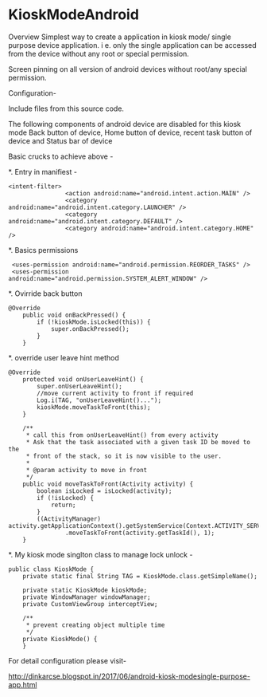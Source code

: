 # KioskModeAndroid
Overview
Simplest way to create a application in kiosk mode/ single purpose device application. i e. only the single application can be accessed from the device without any root or special permission.

Screen pinning on all version of android devices without root/any special permission.

Configuration-

Include files from this source code.

The following components of android device are disabled for this kiosk mode
Back button of device,   Home button of device,   recent task button of device and   Status bar of device

Basic crucks to achieve above -

*. Entry in manifiest -
```
<intent-filter>
                <action android:name="android.intent.action.MAIN" />
                <category android:name="android.intent.category.LAUNCHER" />
                <category android:name="android.intent.category.DEFAULT" />
                <category android:name="android.intent.category.HOME" />

```
*. Basics permissions
```
 <uses-permission android:name="android.permission.REORDER_TASKS" />
 <uses-permission android:name="android.permission.SYSTEM_ALERT_WINDOW" />
```
*. Ovirride back button
```
@Override
    public void onBackPressed() {
        if (!kioskMode.isLocked(this)) {
            super.onBackPressed();
        }
    }
```

*. override user leave hint method
```
@Override
    protected void onUserLeaveHint() {
        super.onUserLeaveHint();
        //move current activity to front if required
        Log.i(TAG, "onUserLeaveHint()...");
        kioskMode.moveTaskToFront(this);
    }
    
    /**
     * call this from onUserLeaveHint() from every activity
     * Ask that the task associated with a given task ID be moved to the
     * front of the stack, so it is now visible to the user.
     *
     * @param activity to move in front
     */
    public void moveTaskToFront(Activity activity) {
        boolean isLocked = isLocked(activity);
        if (!isLocked) {
            return;
        }
        ((ActivityManager) activity.getApplicationContext().getSystemService(Context.ACTIVITY_SERVICE))
                .moveTaskToFront(activity.getTaskId(), 1);
    }
```
*. My kiosk mode singlton class to manage lock unlock -
```
public class KioskMode {
    private static final String TAG = KioskMode.class.getSimpleName();

    private static KioskMode kioskMode;
    private WindowManager windowManager;
    private CustomViewGroup interceptView;

    /**
     * prevent creating object multiple time
     */
    private KioskMode() {
    }
```    

For detail configuration please visit-

http://dinkarcse.blogspot.in/2017/06/android-kiosk-modesingle-purpose-app.html

